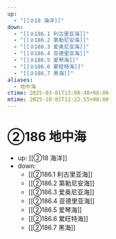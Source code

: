 ```yaml
---
up:
  - "[[②18 海洋]]"
down:
  - "[[②186.1 利古里亚海]]"
  - "[[②186.2 第勒尼安海]]"
  - "[[②186.3 爱奥尼亚海]]"
  - "[[②186.4 亚德里亚海]]"
  - "[[②186.5 爱琴海]]"
  - "[[②186.6 累旺特海]]"
  - "[[②186.7 黑海]]"
aliases:
  - 地中海
ctime: 2025-03-01T13:08:48+08:00
mtime: 2025-10-01T12:22:55+08:00
---
```


# ②186 地中海

- up: [[②18 海洋]]
- down:	
	- [[②186.1 利古里亚海]]
	- [[②186.2 第勒尼安海]]
	- [[②186.3 爱奥尼亚海]]
	- [[②186.4 亚德里亚海]]
	- [[②186.5 爱琴海]]
	- [[②186.6 累旺特海]]
	- [[②186.7 黑海]]
	
